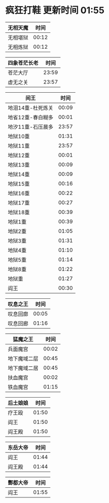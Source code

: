 # 疯狂打鞋 更新时间 01:55

| 无相天魔   | 时间    |
|--------|-------|
| 无相堪狱 | 00:12 |
| 无相炼狱 | 00:12 |

| 四象苍茫长老   | 时间    |
|--------|-------|
| 苍茫大厅 | 23:59 |
| 虚无之关 | 23:57 |

| 间王   | 时间    |
|--------|-------|
| 地泪14重-杜死炼关 | 00:09 |
| 地省12重-春白糊多 | 00:01 |
| 地汐11重-石压晨多 | 23:57 |
| 地狱10重 | 01:31 |
| 地狱11重 | 23:57 |
| 地狱12重 | 00:01 |
| 地狱13重 | 00:09 |
| 地狱14重 | 00:09 |
| 地狱15重 | 00:16 |
| 地狱16重 | 00:22 |
| 地狱17重 | 00:27 |
| 地狱18重 | 00:39 |
| 地狱1重 | 00:39 |
| 地狱2重 | 01:05 |
| 地狱3重 | 01:31 |
| 地狱4重 | 01:10 |
| 地狱5重 | 01:14 |
| 地狱8重 | 01:22 |
| 地狱重 | 01:27 |
| 阎王 | 00:30 |

| 叹息之王   | 时间    |
|--------|-------|
| 叹息回廓 | 00:05 |
| 叹息回廊 | 01:16 |

| 猛魔之王   | 时间    |
|--------|-------|
| 兵面魔宫 | 00:02 |
| 地下魔域二层 | 00:45 |
| 地下魔域二居 | 00:45 |
| 扶血魔宫 | 00:02 |
| 铁血魔宫 | 01:15 |

| 后土娘娘   | 时间    |
|--------|-------|
| 疗王殴 | 01:50 |
| 阎王 | 01:50 |
| 阎王殿 | 01:50 |

| 东岳大帝   | 时间    |
|--------|-------|
| 阎王 | 01:44 |
| 阎王殿 | 01:44 |

| 酆都大帝   | 时间    |
|--------|-------|
| 阎王 | 01:55 |